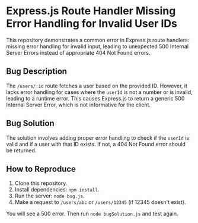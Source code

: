 # Express.js Route Handler Missing Error Handling for Invalid User IDs

This repository demonstrates a common error in Express.js route handlers: missing error handling for invalid input, leading to unexpected 500 Internal Server Errors instead of appropriate 404 Not Found errors.

## Bug Description
The `/users/:id` route fetches a user based on the provided ID. However, it lacks error handling for cases where the `userId` is not a number or is invalid, leading to a runtime error. This causes Express.js to return a generic 500 Internal Server Error, which is not informative for the client.

## Bug Solution
The solution involves adding proper error handling to check if the `userId` is valid and if a user with that ID exists. If not, a 404 Not Found error should be returned.

## How to Reproduce
1. Clone this repository.
2. Install dependencies: `npm install`.
3. Run the server: `node bug.js`.
4. Make a request to `/users/abc` or `/users/12345` (if 12345 doesn't exist).

You will see a 500 error. Then run `node bugSolution.js` and test again. 
